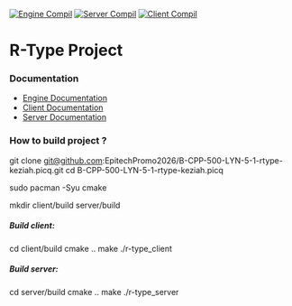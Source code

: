 [![Engine Compil](https://github.com/EpitechPromo2026/B-CPP-500-LYN-5-1-rtype-keziah.picq/actions/workflows/engine_compilation.yml/badge.svg)](https://github.com/EpitechPromo2026/B-CPP-500-LYN-5-1-rtype-keziah.picq/actions/workflows/engine_compilation.yml)
[![Server Compil](https://github.com/EpitechPromo2026/B-CPP-500-LYN-5-1-rtype-keziah.picq/actions/workflows/server_compilation.yml/badge.svg)](https://github.com/EpitechPromo2026/B-CPP-500-LYN-5-1-rtype-keziah.picq/actions/workflows/server_compilation.yml)
[![Client Compil](https://github.com/EpitechPromo2026/B-CPP-500-LYN-5-1-rtype-keziah.picq/actions/workflows/client_compilation.yml/badge.svg)](https://github.com/EpitechPromo2026/B-CPP-500-LYN-5-1-rtype-keziah.picq/actions/workflows/client_compilation.yml)
# R-Type Project


### Documentation

- [Engine Documentation](engine/docs/DOCUMENTATION.md)
- [Client Documentation](client/docs/DOCUMENTATION.md)
- [Server Documentation](server/docs/DOCUMENTATION.md)

### How to build project ?

git clone git@github.com:EpitechPromo2026/B-CPP-500-LYN-5-1-rtype-keziah.picq.git
cd B-CPP-500-LYN-5-1-rtype-keziah.picq

sudo pacman -Syu cmake

mkdir client/build server/build

##### Build client:

cd client/build
cmake ..
make
./r-type_client

##### Build server:

cd server/build
cmake ..
make
./r-type_server
